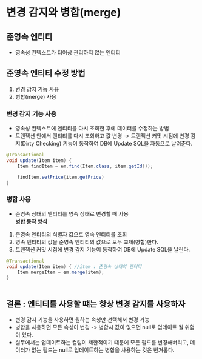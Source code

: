 # 변경 감지와 병합(merge)
## 준영속 엔티티
- 영속성 컨텍스트가 더이상 관리하지 않는 엔티티

## 준영속 엔티티 수정 방법
1. 변경 감지 기능 사용
2. 병합(merge) 사용
### 변경 감지 기능 사용
- 영속성 컨텍스트에 엔티티를 다시 조회한 후에 데이터를 수정하는 방법
- 트랜잭션 안에서 엔티티를 다시 조회하고 값 변경 -> 트랜잭션 커밋 시점에 변경 감지(Dirty Checking) 기능이 동작하여 DB에 Update SQL을 자동으로 날려준다.
```java
@Transactional
void update(Item item) {
    Item findItem = em.find(Item.class, item.getId());

    findItem.setPrice(item.getPrice)
}
```
### 병합 사용
- 준영속 상태의 엔티티를 영속 상태로 변경할 때 사용  
**병합 동작 방식**
1. 준영속 엔티티의 식별자 값으로 영속 엔티티를 조회
2. 영속 엔티티의 값을 준영속 엔티티의 값으로 모두 교체(병합)한다.
3. 트랜잭션 커밋 시점에 변경 감지 기능이 동작하여 DB에 Update SQL을 날린다.
```java
@Transactional 
void update(Item item) { //item : 준영속 상태의 엔티티
    Item mergeItem = em.merge(item);
}
     
```
## 결론 : 엔티티를 사용할 떄는 항상 변경 감지를 사용하자
- 변경 감지 기능을 사용하면 원하는 속성만 선택해서 변경 가능
- 병합을 사용하면 모든 속성이 변경 -> 병합시 값이 없으면 null로 업데이트 될 위험이 있다.  
- 실무에서는 업데이트하는 컬럼이 제한적이기 떄문에 모든 필드를 변경해버리고, 데이터가 없는 필드는 null로 업데이트하는 병합을 사용하는 것은 번거롭다.  
